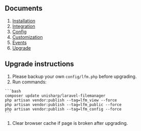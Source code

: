 ## Documents

  1. [Installation](https://github.com/UniSharp/laravel-filemanager/blob/master/docs/installation.md)
  1. [Integration](https://github.com/UniSharp/laravel-filemanager/blob/master/docs/integration.md)
  1. [Config](https://github.com/UniSharp/laravel-filemanager/blob/master/docs/config.md)
  1. [Customization](https://github.com/UniSharp/laravel-filemanager/blob/master/docs/customization.md)
  1. [Events](https://github.com/UniSharp/laravel-filemanager/blob/master/docs/events.md)
  1. [Upgrade](https://github.com/UniSharp/laravel-filemanager/blob/master/docs/upgrade.md)

## Upgrade instructions

  1. Please backup your own `config/lfm.php` before upgrading.
  1. Run commands:

    ```bash
    composer update unisharp/laravel-filemanager
    php artisan vendor:publish --tag=lfm_view --force
    php artisan vendor:publish --tag=lfm_public --force
    php artisan vendor:publish --tag=lfm_config --force
    ```
  1. Clear browser cache if page is broken after upgrading.

